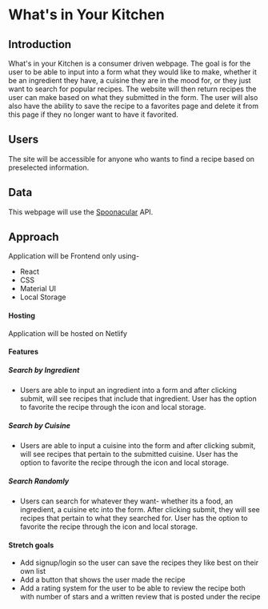 # What's in Your Kitchen

## Introduction

What's in your Kitchen is a consumer driven webpage. The goal is for the user to be able to input into a form what they would like to make, whether it be an ingredient they have, a cuisine they are in the mood for, or they just want to search for popular recipes. The website will then return recipes the user can make based on what they submitted in the form. The user will also also have the ability to save the recipe to a favorites page and delete it from this page if they no longer want to have it favorited.

## Users

The site will be accessible for anyone who wants to find a recipe based on preselected information.

## Data

This webpage will use the [Spoonacular](https://spoonacular.com/food-api) API.

## Approach

Application will be Frontend only using-

- React
- CSS
- Material UI
- Local Storage

#### Hosting

Application will be hosted on Netlify

#### Features

##### Search by Ingredient

- Users are able to input an ingredient into a form and after clicking submit, will see recipes that include that ingredient. User has the option to favorite the recipe through the icon and local storage.

##### Search by Cuisine

- Users are able to input a cuisine into the form and after clicking submit, will see recipes that pertain to the submitted cuisine. User has the option to favorite the recipe through the icon and local storage.

##### Search Randomly

- Users can search for whatever they want- whether its a food, an ingredient, a cuisine etc into the form. After clicking submit, they will see recipes that pertain to what they searched for. User has the option to favorite the recipe through the icon and local storage.

#### Stretch goals

- Add signup/login so the user can save the recipes they like best on their own list
- Add a button that shows the user made the recipe
- Add a rating system for the user to be able to review the recipe both with number of stars and a written review that is posted under the recipe
